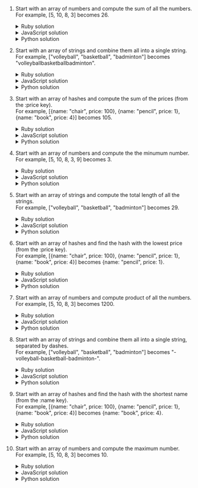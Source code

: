 1. Start with an array of numbers and compute the sum of all the numbers.
   <br>For example, [5, 10, 8, 3] becomes 26.
    <details><summary>Ruby solution</summary>

    ```ruby
    numbers = [5, 10, 8, 3]
    sum = 0
    index = 0
    while index < numbers.length
      sum = sum + numbers[index]
      index = index + 1
    end
    p sum

    # Alternative solution with the array .each method
    numbers = [5, 10, 8, 3]
    sum = 0
    numbers.each do |number|
      sum = sum + number
    end
    p sum

    # Alternative solution with the array .reduce method
    numbers = [5, 10, 8, 3]
    sum = numbers.reduce(0) { |sum, number| sum + number }
    p sum
    ```
    </details>

    <details><summary>JavaScript solution</summary>

    ```js
    var numbers = [5, 10, 8, 3];
    var sum = 0;
    var index = 0;
    while (index < numbers.length) {
      sum = sum + numbers[index];
      index = index + 1;
    }
    console.log(sum);

    // Alternative solution with the array .forEach method
    var numbers = [5, 10, 8, 3];
    var sum = 0;
    numbers.forEach(function (number) {
      sum = sum + number;
    });
    console.log(sum);

    // Alternative solution with the array .reduce method
    var numbers = [5, 10, 8, 3];
    var sum = numbers.reduce(function (sum, number) {
      return sum + number;
    }, 0);
    console.log(sum);
    ```
    </details>
    
    <details><summary>Python solution</summary>

    ```python
    ```
    </details>

2. Start with an array of strings and combine them all into a single string.
   <br>For example, ["volleyball", "basketball", "badminton"] becomes "volleyballbasketballbadminton".
    <details><summary>Ruby solution</summary>

    ```ruby
    sports = ["volleyball", "basketball", "badminton"]
    word = ""
    index = 0
    while index < sports.length
      sport = sports[index]
      word = word + sport
      index = index + 1
    end
    p word

    # Alternative solution with the array .each method
    sports = ["volleyball", "basketball", "badminton"]
    word = ""
    sports.each do |sport|
      word = word + sport
    end
    p word

    # Alternative solution with the array .reduce method
    sports = ["volleyball", "basketball", "badminton"]
    word = sports.reduce("") { |word, sport| word + sport }
    p word
    ```
    </details>

    <details><summary>JavaScript solution</summary>

    ```js
    var sports = ["volleyball", "basketball", "badminton"];
    var word = "";
    var index = 0;
    while (index < sports.length) {
      var sport = sports[index];
      word = word + sport;
      index = index + 1;
    }
    console.log(word);

    // Alternative solution with the array .forEach method
    var sports = ["volleyball", "basketball", "badminton"];
    var word = "";
    sports.forEach(function (sport) {
      word = word + sport;
    });
    console.log(word);

    // Alternative solution with the array .reduce method
    var sports = ["volleyball", "basketball", "badminton"];
    var word = sports.reduce(function (word, sport) {
      return word + sport;
    }, "");
    console.log(word);
    ```
    </details>
    
    <details><summary>Python solution</summary>

    ```python
    ```
    </details>

3. Start with an array of hashes and compute the sum of the prices (from the :price key).
   <br>For example, [{name: "chair", price: 100}, {name: "pencil", price: 1}, {name: "book", price: 4}] becomes 105.
    <details><summary>Ruby solution</summary>

    ```ruby
    items = [{ name: "chair", price: 100 }, { name: "pencil", price: 1 }, { name: "book", price: 4 }]
    total_price = 0
    index = 0
    while index < items.length
      total_price += items[index][:price]
      index += 1
    end
    p total_price

    # Alternative solution with the array .each method
    items = [{ name: "chair", price: 100 }, { name: "pencil", price: 1 }, { name: "book", price: 4 }]
    total_price = 0
    items.each do |item|
      total_price += item[:price]
    end
    p total_price

    # Alternative solution with the array .reduce method
    items = [{ name: "chair", price: 100 }, { name: "pencil", price: 1 }, { name: "book", price: 4 }]
    total_price = items.reduce(0) { |total, item| total + item[:price] }
    p total_price
    ```
    </details>

    <details><summary>JavaScript solution</summary>

    ```js
    var items = [{ name: "chair", price: 100 }, { name: "pencil", price: 1 }, { name: "book", price: 4 }];
    var totalPrice = 0;
    var index = 0;
    while (index < items.length) {
      totalPrice += items[index].price;
      index += 1;
    }
    console.log(totalPrice);

    // Alternative solution with the array .forEach method
    var items = [{ name: "chair", price: 100 }, { name: "pencil", price: 1 }, { name: "book", price: 4 }];
    var totalPrice = 0;
    items.forEach(function (item) {
      totalPrice += item.price;
    });
    console.log(totalPrice);

    // Alternative solution with the array .reduce method
    var items = [{ name: "chair", price: 100 }, { name: "pencil", price: 1 }, { name: "book", price: 4 }];
    var totalPrice = items.reduce(function (total, item) {
      return total + item.price;
    }, 0);
    console.log(totalPrice);
    ```
    </details>
    
    <details><summary>Python solution</summary>

    ```python
    ```
    </details>

4. Start with an array of numbers and compute the the minumum number.
   <br>For example, [5, 10, 8, 3, 9] becomes 3.
    <details><summary>Ruby solution</summary>

    ```ruby
    numbers = [5, 10, 8, 3]
    minimum = numbers[0]
    index = 0
    while index < numbers.length
      number = numbers[index]
      if number < minimum
        minimum = number
      end
      index = index + 1
    end
    p minimum

    # Alternative solution with the array .each method
    numbers = [5, 10, 8, 3]
    minimum = numbers[0]
    numbers.each do |number|
      if number < minimum
        minimum = number
      end
    end
    p minimum

    # Alternative solution with the array .reduce method
    numbers = [5, 10, 8, 3]
    minimum = numbers.reduce(numbers[0]) do |min, number|
      if number < min
        number
      else
        min
      end
    end
    p minimum
    ```
    </details>

    <details><summary>JavaScript solution</summary>

    ```js
    var numbers = [5, 10, 8, 3];
    var minimum = numbers[0];
    var index = 0;
    while (index < numbers.length) {
      var number = numbers[index];
      if (number < minimum) {
        minimum = number;
      }
      index++;
    }
    console.log(minimum);

    // Alternative solution with the array .forEach method
    var numbers = [5, 10, 8, 3];
    var minimum = numbers[0];
    numbers.forEach(function (number) {
      if (number < minimum) {
        minimum = number;
      }
    });
    console.log(minimum);

    // Alternative solution with the array .reduce method
    var numbers = [5, 10, 8, 3];
    var minimum = numbers.reduce(function (min, number) {
      if (number < min) {
        return number;
      } else {
        return min;
      }
    }, numbers[0]);
    console.log(minimum);
    ```
    </details>
    
    <details><summary>Python solution</summary>

    ```python
    ```
    </details>

5. Start with an array of strings and compute the total length of all the strings.
   <br>For example, ["volleyball", "basketball", "badminton"] becomes 29.
    <details><summary>Ruby solution</summary>

    ```ruby
    words = ["volleyball", "basketball", "badminton"]
    total_length = 0
    index = 0
    while index < words.length
      total_length += words[index].length
      index += 1
    end
    p total_length

    # Alternative solution with the array .each method
    words = ["volleyball", "basketball", "badminton"]
    total_length = 0
    words.each do |word|
      total_length += word.length
    end
    p total_length

    # Alternative solution with the array .reduce method
    words = ["volleyball", "basketball", "badminton"]
    total_length = words.reduce(0) { |sum, word| sum + word.length }
    p total_length
    ```
    </details>

    <details><summary>JavaScript solution</summary>

    ```js
    var words = ["volleyball", "basketball", "badminton"];
    var totalLength = 0;
    var index = 0;
    while (index < words.length) {
      totalLength += words[index].length;
      index += 1;
    }
    console.log(totalLength);

    // Alternative solution with the array .forEach method
    var words = ["volleyball", "basketball", "badminton"];
    var totalLength = 0;
    words.forEach(function (word) {
      totalLength += word.length;
    });
    console.log(totalLength);

    // Alternative solution with the array .reduce method
    var words = ["volleyball", "basketball", "badminton"];
    var totalLength = words.reduce(function (sum, word) {
      return sum + word.length;
    }, 0);
    console.log(totalLength);
    ```
    </details>
    
    <details><summary>Python solution</summary>

    ```python
    ```
    </details>

6. Start with an array of hashes and find the hash with the lowest price (from the :price key).
   <br>For example, [{name: "chair", price: 100}, {name: "pencil", price: 1}, {name: "book", price: 4}] becomes {name: "pencil", price: 1}.
    <details><summary>Ruby solution</summary>

    ```ruby
    items = [{ name: "chair", price: 100 }, { name: "pencil", price: 1 }, { name: "book", price: 4 }]
    cheapest_item = items[0]
    index = 0
    while index < items.length
      item = items[index]
      if item[:price] < cheapest_item[:price]
        cheapest_item = item
      end
      index = index + 1
    end
    p cheapest_item

    # Alternative solution with the array .each method
    items = [{ name: "chair", price: 100 }, { name: "pencil", price: 1 }, { name: "book", price: 4 }]
    cheapest_item = items[0]
    items.each do |item|
      if item[:price] < cheapest_item[:price]
        cheapest_item = item
      end
    end
    p cheapest_item

    # Alternative solution with the array .reduce method
    items = [{ name: "chair", price: 100 }, { name: "pencil", price: 1 }, { name: "book", price: 4 }]
    cheapest_item = items.reduce(items[0]) do |cheapest_item, item|
      if item[:price] < cheapest_item[:price]
        item
      else
        cheapest_item
      end
    end
    p cheapest_item
    ```
    </details>

    <details><summary>JavaScript solution</summary>

    ```js
    var items = [{ name: "chair", price: 100 }, { name: "pencil", price: 1 }, { name: "book", price: 4 }];
    var cheapestItem = items[0];
    var index = 0;
    while (index < items.length) {
      var item = items[index];
      if (item.price < cheapestItem.price) {
        cheapestItem = item;
      }
      index = index + 1;
    }
    console.log(cheapestItem);

    // Alternative solution with the array .forEach method
    var items = [{ name: "chair", price: 100 }, { name: "pencil", price: 1 }, { name: "book", price: 4 }];
    var cheapestItem = items[0];
    items.forEach(function (item) {
      if (item.price < cheapestItem.price) {
        cheapestItem = item;
      }
    });
    console.log(cheapestItem);

    // Alternative solution with the array .reduce method
    var items = [{ name: "chair", price: 100 }, { name: "pencil", price: 1 }, { name: "book", price: 4 }];
    var cheapestItem = items.reduce(function (cheapestItem, item) {
      if (item.price < cheapestItem.price) {
        return item;
      } else {
        return cheapestItem;
      }
    }, items[0]);
    console.log(cheapestItem);
    ```
    </details>
    
    <details><summary>Python solution</summary>

    ```python
    ```
    </details>

7. Start with an array of numbers and compute product of all the numbers.
   <br>For example, [5, 10, 8, 3] becomes 1200.
    <details><summary>Ruby solution</summary>

    ```ruby
    numbers = [5, 10, 8, 3]
    product = 1
    index = 0
    while index < numbers.length
      product = product * numbers[index]
      index = index + 1
    end
    p product

    # Alternative solution with the array .each method
    numbers = [5, 10, 8, 3]
    product = 1
    numbers.each do |number|
      product = product * number
    end
    p product

    # Alternative solution with the array .reduce method
    numbers = [5, 10, 8, 3]
    product = numbers.reduce(1) { |product, number| product * number }
    p product
    ```
    </details>

    <details><summary>JavaScript solution</summary>

    ```js
    var numbers = [5, 10, 8, 3];
    var product = 1;
    var index = 0;
    while (index < numbers.length) {
      product = product * numbers[index];
      index = index + 1;
    }
    console.log(product);

    // Alternative solution with the array .forEach method
    var numbers = [5, 10, 8, 3];
    var product = 1;
    numbers.forEach(function (number) {
      product = product * number;
    });
    console.log(product);

    // Alternative solution with the array .reduce method
    var numbers = [5, 10, 8, 3];
    var product = numbers.reduce(function (product, number) {
      return product * number;
    }, 1);
    console.log(product);
    ```
    </details>
    
    <details><summary>Python solution</summary>

    ```python
    ```
    </details>

8. Start with an array of strings and combine them all into a single string, separated by dashes.
   <br>For example, ["volleyball", "basketball", "badminton"] becomes "-volleyball-basketball-badminton-".
    <details><summary>Ruby solution</summary>

    ```ruby
    strings = ["volleyball", "basketball", "badminton"]
    single_string = "-"
    index = 0
    while index < strings.length
      string = strings[index]
      single_string += "#{string}-"
      index += 1
    end
    p single_string

    # Alternative solution with the array .each method
    strings = ["volleyball", "basketball", "badminton"]
    single_string = "-"
    strings.each do |string|
      single_string += "#{string}-"
    end
    p single_string

    # Alternative solution with the array .reduce method
    strings = ["volleyball", "basketball", "badminton"]
    single_string = strings.reduce("-") { |total, string| total + "#{string}-" }
    p single_string
    ```
    </details>

    <details><summary>JavaScript solution</summary>

    ```js
    var strings = ["volleyball", "basketball", "badminton"];
    var singleString = "-";
    var index = 0;
    while (index < strings.length) {
      var string = strings[index];
      singleString += string + "-";
      index += 1;
    }
    console.log(singleString);

    // Alternative solution with the array .forEach method
    var strings = ["volleyball", "basketball", "badminton"];
    var singleString = "-";
    strings.forEach(function (string) {
      singleString += string + "-";
    });
    console.log(singleString);

    // Alternative solution with the array .reduce method
    var strings = ["volleyball", "basketball", "badminton"];
    var singleString = strings.reduce(function (total, string) {
      return total + string + "-";
    }, "-");
    console.log(singleString);
    ```
    </details>
    
    <details><summary>Python solution</summary>

    ```python
    ```
    </details>

9. Start with an array of hashes and find the hash with the shortest name (from the :name key).
   <br>For example, [{name: "chair", price: 100}, {name: "pencil", price: 1}, {name: "book", price: 4}] becomes {name: "book", price: 4}.
    <details><summary>Ruby solution</summary>

    ```ruby
    products = [{ name: "chair", price: 100 }, { name: "pencil", price: 1 }, { name: "book", price: 4 }]
    shortest_name_product = products[0]
    index = 0
    while index < products.length
      if products[index][:name].length < shortest_name_product[:name].length
        shortest_name_product = products[index]
      end
      index = index + 1
    end
    p shortest_name_product

    # Alternative solution with the array .each method
    products = [{ name: "chair", price: 100 }, { name: "pencil", price: 1 }, { name: "book", price: 4 }]
    shortest_name_product = products[0]
    products.each do |product|
      if product[:name].length < shortest_name_product[:name].length
        shortest_name_product = product
      end
    end
    p shortest_name_product

    # Alternative solution with the array .reduce method
    products = [{ name: "chair", price: 100 }, { name: "pencil", price: 1 }, { name: "book", price: 4 }]
    shortest_name_product = products.reduce(products[0]) do |shortest, product|
      if product[:name].length < shortest[:name].length
        product
      else
        shortest
      end
    end
    p shortest_name_product
    ```
    </details>

    <details><summary>JavaScript solution</summary>

    ```js
    var products = [{ name: "chair", price: 100 }, { name: "pencil", price: 1 }, { name: "book", price: 4 }];
    var shortestNameProduct = products[0];
    var index = 0;
    while (index < products.length) {
      if (products[index].name.length < shortestNameProduct.name.length) {
        shortestNameProduct = products[index];
      }
      index++;
    }
    console.log(shortestNameProduct);

    // Alternative solution with the array .forEach method
    var products = [{ name: "chair", price: 100 }, { name: "pencil", price: 1 }, { name: "book", price: 4 }];
    var shortestNameProduct = products[0];
    products.forEach(function (product) {
      if (product.name.length < shortestNameProduct.name.length) {
        shortestNameProduct = product;
      }
    });
    console.log(shortestNameProduct);

    // Alternative solution with the array .reduce method
    var products = [{ name: "chair", price: 100 }, { name: "pencil", price: 1 }, { name: "book", price: 4 }];
    var shortestNameProduct = products.reduce(function (shortest, product) {
      if (product.name.length < shortest.name.length) {
        return product;
      } else {
        return shortest;
      }
    }, products[0]);
    console.log(shortestNameProduct);
    ```
    </details>
    
    <details><summary>Python solution</summary>

    ```python
    ```
    </details>

10. Start with an array of numbers and compute the maximum number.
    <br>For example, [5, 10, 8, 3] becomes 10.
    <details><summary>Ruby solution</summary>

    ```ruby
    numbers = [5, 10, 8, 3]
    maximum = numbers[0]
    index = 0
    while index < numbers.length
      number = numbers[index]
      if number > maximum
        maximum = number
      end
      index += 1
    end
    p maximum

    # Alternative solution with the array .each method
    numbers = [5, 10, 8, 3]
    maximum = numbers[0]
    numbers.each do |number|
      if number > maximum
        maximum = number
      end
    end
    p maximum

    # Alternative solution with the array .reduce method
    numbers = [5, 10, 8, 3]
    maximum = numbers.reduce(numbers[0]) do |max, number|
      if number > max
        number
      else
        max
      end
    end
    p maximum
    ```
    </details>

    <details><summary>JavaScript solution</summary>

    ```js
    var numbers = [5, 10, 8, 3];
    var maximum = numbers[0];
    var index = 0;
    while (index < numbers.length) {
      var number = numbers[index];
      if (number > maximum) {
        maximum = number;
      }
      index += 1;
    }
    console.log(maximum);

    // Alternative solution with the array .forEach method
    var numbers = [5, 10, 8, 3];
    var maximum = numbers[0];
    numbers.forEach(function (number) {
      if (number > maximum) {
        maximum = number;
      }
    });
    console.log(maximum);

    // Alternative solution with the array .reduce method
    var numbers = [5, 10, 8, 3];
    var maximum = numbers.reduce(function (max, number) {
      if (number > max) {
        return number;
      } else {
        return max;
      }
    }, numbers[0]);
    console.log(maximum);
    ```
    </details>
    
    <details><summary>Python solution</summary>

    ```python
    ```
    </details>